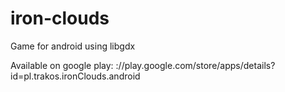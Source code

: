 iron-clouds
===========

Game for android using libgdx

Available on google play: ://play.google.com/store/apps/details?id=pl.trakos.ironClouds.android
